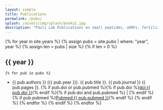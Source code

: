```yaml
---
layout: simple
title: Publications
permalink: /pubs/
splash: /assets/img/splash/books2.jpg
description: "Pauli Lab Publications on small peptides, uORFs, fertilization, cell movement; mostly in zebrafish embryogenesis."
---
```

{% for year in site.years %}
  {% assign pubs = site.pubs | where: "year", year %}
  {% assign len = pubs | size %}
  {% if len > 0 %}
## {{ year }}
    {% for pub in pubs %}
* <a name="{{ pub.path | remove: '_pubs/' | remove: '.md' }}"/>{{ pub.authors }} ({{ pub.year }}). {{ pub.title }}. {{ pub.journal }} {{ pub.pages }}. {% if pub.doi or pub.pubmed %}<span class="publinks">{% if pub.doi %}<a href="http://dx.doi.org/{{ pub.doi }}">doi:{{ pub.doi }}</a>{% endif %}{% if pub.doi and pub.pubmed %} \| {% endif %}{% if pub.pubmed %}<a href="https://www.ncbi.nlm.nih.gov/pubmed/{{ pub.pubmed }}">Pubmed:{{ pub.pubmed }}</a>{% endif %}</span>
      {% endif %}
    {% endfor %}
  {% endif %}
{% endfor %}
